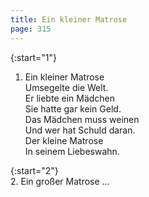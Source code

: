 ```yaml
---
title: Ein kleiner Matrose
page: 315
---  
```


{:start="1"}  
1. Ein kleiner Matrose  
Umsegelte die Welt.  
Er liebte ein Mädchen  
Sie hatte gar kein Geld.  
Das Mädchen muss weinen  
Und wer hat Schuld daran.  
Der kleine Matrose  
In seinem Liebeswahn.  

{:start="2"}  
2. Ein großer Matrose ...  